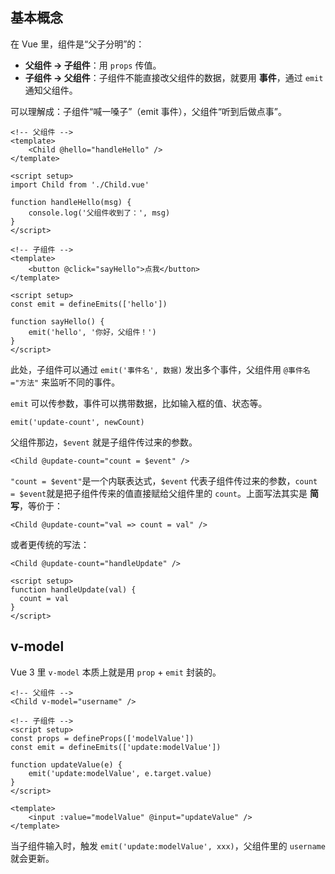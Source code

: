 ## 基本概念

在 Vue 里，组件是“父子分明”的：

- **父组件 → 子组件**：用 `props` 传值。
- **子组件 → 父组件**：子组件不能直接改父组件的数据，就要用 **事件**，通过 `emit` 通知父组件。

可以理解成：子组件“喊一嗓子”（emit 事件），父组件“听到后做点事”。

```vue
<!-- 父组件 -->
<template>
    <Child @hello="handleHello" />
</template>

<script setup>
import Child from './Child.vue'

function handleHello(msg) {
    console.log('父组件收到了：', msg)
}
</script>

<!-- 子组件 -->
<template>
    <button @click="sayHello">点我</button>
</template>

<script setup>
const emit = defineEmits(['hello'])

function sayHello() {
    emit('hello', '你好，父组件！')
}
</script>
```

此处，子组件可以通过 `emit('事件名', 数据)` 发出多个事件，父组件用 `@事件名="方法"` 来监听不同的事件。

`emit` 可以传参数，事件可以携带数据，比如输入框的值、状态等。

```vue
emit('update-count', newCount)
```

父组件那边，`$event` 就是子组件传过来的参数。

```vue
<Child @update-count="count = $event" />
```
`"count = $event"`是一个内联表达式，`$event` 代表子组件传过来的参数，`count = $event`就是把子组件传来的值直接赋给父组件里的 `count`。上面写法其实是 **简写**，等价于：
```vue
<Child @update-count="val => count = val" />
```
或者更传统的写法：
```vue
<Child @update-count="handleUpdate" />

<script setup>
function handleUpdate(val) {
  count = val
}
</script>
```
## v-model

Vue 3 里 `v-model` 本质上就是用 `prop` + `emit` 封装的。

```vue
<!-- 父组件 -->
<Child v-model="username" />

<!-- 子组件 -->
<script setup>
const props = defineProps(['modelValue'])
const emit = defineEmits(['update:modelValue'])

function updateValue(e) {
    emit('update:modelValue', e.target.value)
}
</script>

<template>
    <input :value="modelValue" @input="updateValue" />
</template>
```

当子组件输入时，触发 `emit('update:modelValue', xxx)`，父组件里的 `username` 就会更新。
